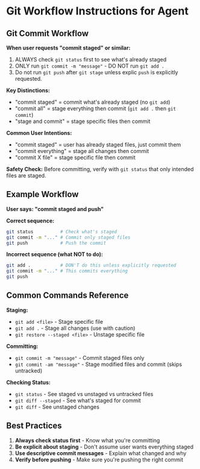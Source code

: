 # Git Workflow Instructions for Agent

## Git Commit Workflow

**When user requests "commit staged" or similar:**
1. ALWAYS check `git status` first to see what's already staged
2. ONLY run `git commit -m "message"` - DO NOT run `git add .`
3. Do not run `git push` after `git stage` unless explic `push` is explicitly requested.

**Key Distinctions:**
- "commit staged" = commit what's already staged (no `git add`)
- "commit all" = stage everything then commit (`git add .` then `git commit`)
- "stage and commit" = stage specific files then commit

**Common User Intentions:**
- "commit staged" = user has already staged files, just commit them
- "commit everything" = stage all changes then commit
- "commit X file" = stage specific file then commit

**Safety Check:**
Before committing, verify with `git status` that only intended files are staged.

## Example Workflow

**User says: "commit staged and push"**

**Correct sequence:**
```bash
git status          # Check what's staged
git commit -m "..." # Commit only staged files
git push            # Push the commit
```

**Incorrect sequence (what NOT to do):**
```bash
git add .           # DON'T do this unless explicitly requested
git commit -m "..." # This commits everything
git push
```

## Common Commands Reference

**Staging:**
- `git add <file>` - Stage specific file
- `git add .` - Stage all changes (use with caution)
- `git restore --staged <file>` - Unstage specific file

**Committing:**
- `git commit -m "message"` - Commit staged files only
- `git commit -am "message"` - Stage modified files and commit (skips untracked)

**Checking Status:**
- `git status` - See staged vs unstaged vs untracked files
- `git diff --staged` - See what's staged for commit
- `git diff` - See unstaged changes

## Best Practices

1. **Always check status first** - Know what you're committing
2. **Be explicit about staging** - Don't assume user wants everything staged
3. **Use descriptive commit messages** - Explain what changed and why
4. **Verify before pushing** - Make sure you're pushing the right commit
